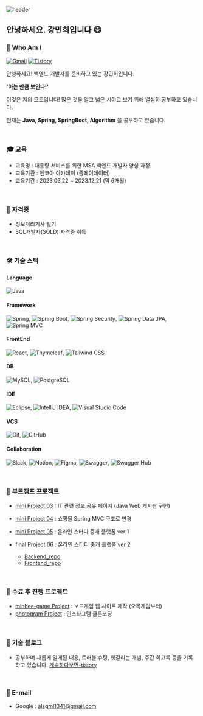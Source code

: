 ![header](https://capsule-render.vercel.app/api?type=waving&height=210&color=gradient&text=Minhee's%20Github%20💾&fontSize=30&desc=💻%20Backend%20Developer&fontAlignY=25&descAlignY=40&textBg=false&reversal=false&animation=fadeIn&rotate=0&strokeWidth=0&descSize=-10)

## 안녕하세요. 강민희입니다 😄
### 🤔 Who Am I 

[![Gmail](https://img.shields.io/badge/Gmail-0677d1?style=flat-square&logo=Gmail&logoColor=black)](mailto:alsgml1341@gmail.com)
[![Tistory](https://img.shields.io/badge/Tistory-FF5722?style=flat-square&logo=tistory&logoColor=#000000)](https://nuvgw2810.tistory.com/)

안녕하세요! 백엔드 개발자를 준비하고 있는 강민희입니다.

**'아는 만큼 보인다!'**

이것은 저의 모토입니다! 많은 것을 알고 넓은 시야로 보기 위해 열심히 공부하고 있습니다.

현재는 **Java, Spring, SpringBoot, Algorithm** 을 공부하고 있습니다. 

<br> 

### 🎓 교육 
- 교육명 : 대용량 서비스를 위한 MSA 백엔드 개발자 양성 과정
- 교육기관 : 엔코아 아카데미 (플레이데이터)  
- 교육기간 : 2023.06.22 ~ 2023.12.21 (약 6개월)

<br> 

### 🪪 자격증 
- 정보처리기사 필기
- SQL개발자(SQLD) 자격증 취득 

<br> 

### 🛠️ 기술 스택
#### Language
![Java](https://img.shields.io/badge/Java-007396?style=for-the-badge&logo=java&logoColor=white)

#### Framework
![Spring](https://img.shields.io/badge/Spring-6DB33F?style=for-the-badge&logo=spring&logoColor=white), 
![Spring Boot](https://img.shields.io/badge/Spring%20Boot-6DB33F?style=for-the-badge&logo=spring-boot&logoColor=white), 
![Spring Security](https://img.shields.io/badge/Spring%20Security-6DB33F?style=for-the-badge&logo=spring-security&logoColor=white),
![Spring Data JPA](https://img.shields.io/badge/Spring%20Data%20JPA-6DB33F?style=for-the-badge&logo=spring-data&logoColor=white), 
![Spring MVC](https://img.shields.io/badge/Spring%20MVC-6DB33F?style=for-the-badge&logo=spring&logoColor=white)

#### FrontEnd 
![React](https://img.shields.io/badge/React-61DAFB?style=for-the-badge&logo=react&logoColor=white),
![Thymeleaf](https://img.shields.io/badge/Thymeleaf-005F0F?style=for-the-badge&logo=thymeleaf&logoColor=white),
![Tailwind CSS](https://img.shields.io/badge/-Tailwind_CSS-38B2AC?style=for-the-badge&logo=Tailwind-CSS&logoColor=white)

#### DB 
![MySQL](https://img.shields.io/badge/MySQL-4479A1?style=for-the-badge&logo=mysql&logoColor=white),
![PostgreSQL](https://img.shields.io/badge/PostgreSQL-336791?style=for-the-badge&logo=postgresql&logoColor=white)

#### IDE
![Eclipse](https://img.shields.io/badge/Eclipse-2C2255?style=for-the-badge&logo=eclipse&logoColor=white), 
![IntelliJ IDEA](https://img.shields.io/badge/IntelliJ%20IDEA-000000?style=for-the-badge&logo=intellij-idea&logoColor=white),
![Visual Studio Code](https://img.shields.io/badge/Visual%20Studio%20Code-007ACC?style=for-the-badge&logo=visual-studio-code&logoColor=white)

#### VCS
![Git](https://img.shields.io/badge/Git-F05032?style=for-the-badge&logo=git&logoColor=white),
![GitHub](https://img.shields.io/badge/GitHub-181717?style=for-the-badge&logo=github&logoColor=white)

#### Collaboration 
![Slack](https://img.shields.io/badge/Slack-4A154B?style=for-the-badge&logo=slack&logoColor=white),
![Notion](https://img.shields.io/badge/Notion-000000?style=for-the-badge&logo=notion&logoColor=white),
![Figma](https://img.shields.io/badge/Figma-F24E1E?style=for-the-badge&logo=figma&logoColor=white),
![Swagger](https://img.shields.io/badge/Swagger-85EA2D?style=for-the-badge&logo=swagger&logoColor=black),
![Swagger Hub](https://img.shields.io/badge/Swagger%20Hub-85EA2D?style=for-the-badge&logo=swagger&logoColor=black)
  
<br> 

### 🌱 부트캠프 프로젝트 
- [mini Project 03](https://github.com/minhee810/Bootcamp_project03_ITLink) : IT 관련 정보 공유 페이지 (Java Web 게시판 구현) 

- [mini Project 04](https://github.com/minhee810/Bootcamp_project04_shopping) : 쇼핑몰 Spring MVC 구조로 변경

- [mini Project 05](https://github.com/minhee810/Bootcamp_project05_LetsCoding-BE) : 온라인 스터디 중개 플랫폼 ver 1
  
- final Project 06  : 온라인 스터디 중개 플랫폼 ver 2
  - [Backend_repo](https://github.com/minhee810/ReCode-BE.git) <br>
  - [Frontend_repo](https://github.com/minhee810/ReCode-FE.git)
<br> 

### 🌿 수료 후 진행 프로젝트 
- [minhee-game Project](https://github.com/2-junhee/minhee-game-server.git) : 보드게임 웹 사이트 제작 (오목게임부터)
- [photogram Project](https://github.com/minhee810/instagram.git) : 인스타그램 클론코딩 

<br> 

### 🔗 기술 블로그 
- 공부하며 새롭게 알게된 내용, 트러블 슈팅, 헷갈리는 개념, 주간 회고록 등을 기록하고 있습니다. 
[계속하다보면-tistory](https://nuvgw2810.tistory.com/)

<br> 

### 📧 E-mail 
- Google : alsgml1341@gmail.com





